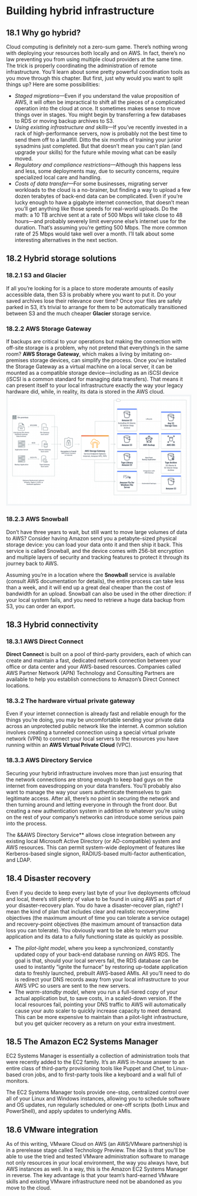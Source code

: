 # Building hybrid infrastructure
## 18.1 Why go hybrid?
Cloud computing is definitely not a zero-sum game. There’s nothing
wrong with deploying your resources both locally and on AWS. In fact,
there’s no law preventing you from using multiple cloud providers at
the same time. The trick is properly coordinating the administration of
remote infrastructure. You’ll learn about some pretty powerful coordination tools as you move through this chapter. But first, just why would you want to split things up? Here are some possibilities:
- *Staged migrations*—Even if you understand the value proposition of
AWS, it will often be impractical to shift all the pieces of a complicated operation into the cloud at once. It sometimes makes sense to move things over in stages. You might begin by transferring a few databases to RDS or moving backup archives to S3. 
- *Using existing infrastructure and skills*—If you’ve recently invested in
a rack of high-performance servers, now is probably not the best
time to send them off to a landfill. Ditto the six months of training
your junior sysadmins just completed. But that doesn’t mean you
can’t plan (and upgrade your skills) for the future while moving
what can be easily moved.
- *Regulatory and compliance restrictions*—Although this happens less
and less, some deployments may, due to security concerns, require
specialized local care and handling.
- *Costs of data transfer*—For some businesses, migrating server workloads to the cloud is a no-brainer, but finding a way to upload a few dozen terabytes of back-end data can be complicated. Even if
you’re lucky enough to have a gigabyte internet connection, that
doesn’t mean you’ll get anything like those speeds for real-world
uploads. Do the math: a 10 TB archive sent at a rate of 500 Mbps
will take close to 48 hours—and probably severely limit everyone
else’s internet use for the duration. That’s assuming you’re getting
500 Mbps. The more common rate of 25 Mbps would take well
over a month. I’ll talk about some interesting alternatives in the
next section.

## 18.2 Hybrid storage solutions
### 18.2.1 S3 and Glacier
If all you’re looking for is a place to store moderate amounts of easily
accessible data, then S3 is probably where you want to put it. Do your
saved archives lose their relevance over time? Once your files are safely
parked in S3, it’s trivial to arrange for them to be automatically transitioned between S3 and the much cheaper **Glacier** storage service.

### 18.2.2 AWS Storage Gateway
If backups are critical to your operations but making the connection with off-site storage is a problem, why not pretend that everything’s in the same room? **AWS Storage Gateway**, which makes a living
by imitating on-premises storage devices, can simplify the process.
Once you’ve installed the Storage Gateway as a virtual machine on a
local server, it can be mounted as a compatible storage device—including as an iSCSI device (iSCSI is a common standard for managing data
transfers). That means it can present itself to your local infrastructure
exactly the way your legacy hardware did, while, in reality, its data is
stored in the AWS cloud.
![](imgs/Storage-Gateway.png)

### 18.2.3 AWS Snowball
Don’t have three years to wait, but still want to move large volumes of
data to AWS? Consider having Amazon send you a petabyte-sized physical storage device: you can load your data onto it and then ship it back.
This service is called Snowball, and the device comes with 256-bit
encryption and multiple layers of security and tracking features to protect it through its journey back to AWS.

Assuming you’re in a location where the **Snowball** service is available
(consult AWS documentation for details), the entire process can take
less than a week, and it will end up a great deal cheaper than the cost of
bandwidth for an upload. Snowball can also be used in the other direction: if your local system fails, and you need to retrieve a huge data
backup from S3, you can order an export.

## 18.3 Hybrid connectivity
### 18.3.1 AWS Direct Connect
**Direct Connect** is built on a pool of third-party providers, each of which can create and maintain a fast, dedicated network connection between your office or data center and your AWS-based resources. Companies called AWS Partner Network (APN) Technology and Consulting Partners are available to help you establish connections to Amazon’s Direct Connect locations.

### 18.3.2 The hardware virtual private gateway
Even if your internet connection is already fast and reliable enough for
the things you’re doing, you may be uncomfortable sending your private data across an unprotected public network like the internet. A
common solution involves creating a tunneled connection using a special virtual private network (VPN) to connect your local servers to the
resources you have running within an **AWS Virtual Private Cloud** (VPC).

### 18.3.3 AWS Directory Service
Securing your hybrid infrastructure involves more than just ensuring that the network connections are strong enough to keep bad guys on the internet from eavesdropping on your data transfers. You’ll probably also want to manage the way your users authenticate themselves to gain legitimate access. After all, there’s no point in securing the network and then turning around and letting everyone in through the front door. But creating a new authentication system in addition to whatever you’re using on the rest of your company’s networks can introduce some serious pain into the process.

The &&AWS Directory Service** allows close integration between any existing local Microsoft Active
Directory (or AD-compatible) system and AWS resources. This can permit system-wide deployment of features like Kerberos-based single signon, RADIUS-based multi-factor authentication, and LDAP.

## 18.4 Disaster recovery
Even if you decide to keep every last byte of your live deployments offcloud and local, there’s still plenty of value to be found in using AWS as part of your disaster-recovery plan. You do have a disaster-recover plan,
right? I mean the kind of plan that includes clear and realistic recoverytime objectives (the maximum amount of time you can tolerate a service outage) and recovery-point objectives (the maximum amount of transaction
data loss you can tolerate). You obviously want to be able to return your
application and its data to a fully functioning state as quickly as possible.

- The *pilot-light model*, where you keep a synchronized, constantly
updated copy of your back-end database running on AWS RDS.
The goal is that, should your local servers fail, the RDS database
can be used to instantly “ignite the furnace” by restoring up-todate application data to freshly launched, prebuilt AWS-based
AMIs. All you’ll need to do is redirect your DNS records away from
your local infrastructure to your AWS VPC so users are sent to the
new servers.
- The *warm-standby model*, where you run a full-tiered copy of your
actual application but, to save costs, in a scaled-down version. If
the local resources fail, pointing your DNS traffic to AWS will automatically cause your auto scaler to quickly increase capacity to
meet demand. This can be more expensive to maintain than a
pilot-light infrastructure, but you get quicker recovery as a return
on your extra investment.

## 18.5 The Amazon EC2 Systems Manager
EC2 Systems Manager is essentially a collection of administration tools that were recently added to the EC2 family. It’s an AWS in-house answer to an entire class of third-party provisioning tools like Puppet and Chef, to Linux-based cron jobs, and to first-party tools like a keyboard and a wall full of monitors.

The EC2 Systems Manager tools provide one-stop, centralized control
over all of your Linux and Windows instances, allowing you to schedule
software and OS updates, run regularly scheduled or one-off scripts
(both Linux and PowerShell), and apply updates to underlying AMIs.

## 18.6 VMware integration
As of this writing, VMware Cloud on AWS (an AWS/VMware partnership) is in a prerelease stage called Technology Preview. The idea is that
you’ll be able to use the tried and tested VMware administration software to manage not only resources in your local environment, the way
you always have, but AWS instances as well. In a way, this is the Amazon
EC2 Systems Manager in reverse. The key advantage is that your team’s
hard-earned VMware skills and existing VMware infrastructure need
not be abandoned as you move to the cloud.